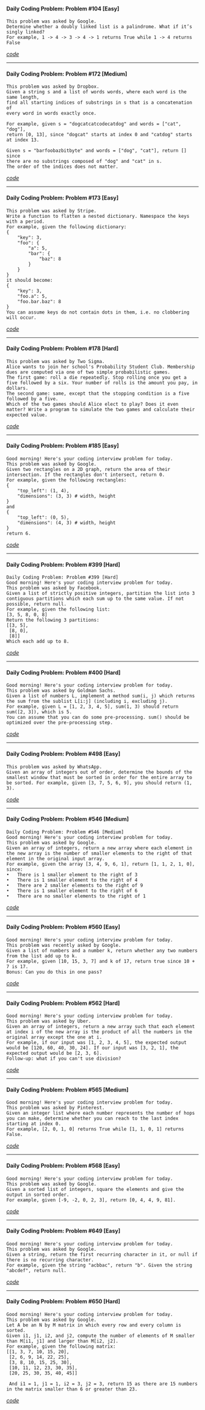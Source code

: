 #### Daily Coding Problem: Problem #104 [Easy] 
```
This problem was asked by Google.
Determine whether a doubly linked list is a palindrome. What if it’s singly linked?
For example, 1 -> 4 -> 3 -> 4 -> 1 returns True while 1 -> 4 returns False
```
[*code*](codesPython/coding104.py)

---
#### Daily Coding Problem: Problem #172 [Medium] 
```
This problem was asked by Dropbox.
Given a string s and a list of words words, where each word is the same length, 
find all starting indices of substrings in s that is a concatenation of 
every word in words exactly once. 

For example, given s = "dogcatcatcodecatdog" and words = ["cat", "dog"], 
return [0, 13], since "dogcat" starts at index 0 and "catdog" starts at index 13.

Given s = "barfoobazbitbyte" and words = ["dog", "cat"], return [] since
there are no substrings composed of "dog" and "cat" in s.
The order of the indices does not matter.
```
[*code*](codesPython/coding172.py)

---

#### Daily Coding Problem: Problem #173 [Easy] 
```
This problem was asked by Stripe.
Write a function to flatten a nested dictionary. Namespace the keys with a period.
For example, given the following dictionary:
{
    "key": 3,
    "foo": {
        "a": 5,
        "bar": {
            "baz": 8
        }
    }
}
it should become:
{
    "key": 3,
    "foo.a": 5,
    "foo.bar.baz": 8
}
You can assume keys do not contain dots in them, i.e. no clobbering will occur.
```
[*code*](codesPython/coding173.py)

---
#### Daily Coding Problem: Problem #178 [Hard]
```
This problem was asked by Two Sigma.
Alice wants to join her school's Probability Student Club. Membership dues are computed via one of two simple probabilistic games.
The first game: roll a die repeatedly. Stop rolling once you get a five followed by a six. Your number of rolls is the amount you pay, in dollars.
The second game: same, except that the stopping condition is a five followed by a five.
Which of the two games should Alice elect to play? Does it even matter? Write a program to simulate the two games and calculate their expected value.
```
[*code*](codesPython/coding173.py)

---
#### Daily Coding Problem: Problem #185 [Easy]
```
Good morning! Here's your coding interview problem for today.
This problem was asked by Google.
Given two rectangles on a 2D graph, return the area of their intersection. If the rectangles don't intersect, return 0.
For example, given the following rectangles:
{
    "top_left": (1, 4),
    "dimensions": (3, 3) # width, height
}
and
{
    "top_left": (0, 5),
    "dimensions": (4, 3) # width, height
}
return 6.
```
[*code*](codesPython/coding185.py)

---
#### Daily Coding Problem: Problem #399 [Hard]
```
Daily Coding Problem: Problem #399 [Hard] 
Good morning! Here's your coding interview problem for today.
This problem was asked by Facebook.
Given a list of strictly positive integers, partition the list into 3 contiguous partitions which each sum up to the same value. If not possible, return null.
For example, given the following list:
[3, 5, 8, 0, 8]
Return the following 3 partitions:
[[3, 5],
 [8, 0],
 [8]]
Which each add up to 8.
```
[*code*](codesPython/coding399.py)

---
#### Daily Coding Problem: Problem #400 [Hard] 
```
Good morning! Here's your coding interview problem for today.
This problem was asked by Goldman Sachs.
Given a list of numbers L, implement a method sum(i, j) which returns the sum from the sublist L[i:j] (including i, excluding j).
For example, given L = [1, 2, 3, 4, 5], sum(1, 3) should return sum([2, 3]), which is 5.
You can assume that you can do some pre-processing. sum() should be optimized over the pre-processing step.
```
[*code*](codesPython/coding399.py)

---
#### Daily Coding Problem: Problem #498 [Easy] 
```
This problem was asked by WhatsApp.
Given an array of integers out of order, determine the bounds of the smallest window that must be sorted in order for the entire array to be sorted. For example, given [3, 7, 5, 6, 9], you should return (1, 3).
```
[*code*](codesPython/coding498.py)

---
#### Daily Coding Problem: Problem #546 [Medium]
```
Daily Coding Problem: Problem #546 [Medium]
Good morning! Here's your coding interview problem for today.
This problem was asked by Google.
Given an array of integers, return a new array where each element in the new array is the number of smaller elements to the right of that element in the original input array.
For example, given the array [3, 4, 9, 6, 1], return [1, 1, 2, 1, 0], since:
•	There is 1 smaller element to the right of 3
•	There is 1 smaller element to the right of 4
•	There are 2 smaller elements to the right of 9
•	There is 1 smaller element to the right of 6
•	There are no smaller elements to the right of 1
```
[*code*](codesPython/coding546.py)

---
#### Daily Coding Problem: Problem #560 [Easy] 
```
Good morning! Here's your coding interview problem for today.
This problem was recently asked by Google.
Given a list of numbers and a number k, return whether any two numbers from the list add up to k.
For example, given [10, 15, 3, 7] and k of 17, return true since 10 + 7 is 17.
Bonus: Can you do this in one pass?
```
[*code*](codesPython/coding560.py)

---
#### Daily Coding Problem: Problem #562 [Hard]
```
Good morning! Here's your coding interview problem for today.
This problem was asked by Uber.
Given an array of integers, return a new array such that each element at index i of the new array is the product of all the numbers in the original array except the one at i.
For example, if our input was [1, 2, 3, 4, 5], the expected output would be [120, 60, 40, 30, 24]. If our input was [3, 2, 1], the expected output would be [2, 3, 6].
Follow-up: what if you can't use division?
```
[*code*](codesPython/coding562.py)

---
#### Daily Coding Problem: Problem #565 [Medium] 
```
Good morning! Here's your coding interview problem for today.
This problem was asked by Pinterest.
Given an integer list where each number represents the number of hops you can make, determine whether you can reach to the last index starting at index 0.
For example, [2, 0, 1, 0] returns True while [1, 1, 0, 1] returns False.
```
[*code*](codesPython/coding565.py)

---
#### Daily Coding Problem: Problem #568 [Easy] 
```
Good morning! Here's your coding interview problem for today.
This problem was asked by Google.
Given a sorted list of integers, square the elements and give the output in sorted order.
For example, given [-9, -2, 0, 2, 3], return [0, 4, 4, 9, 81].
```
[*code*](codesPython/coding568.py)

---
#### Daily Coding Problem: Problem #649 [Easy] 
```
Good morning! Here's your coding interview problem for today.
This problem was asked by Google.
Given a string, return the first recurring character in it, or null if there is no recurring character.
For example, given the string "acbbac", return "b". Given the string "abcdef", return null.
```
[*code*](codesPython/coding649.py)

---
#### Daily Coding Problem: Problem #650 [Hard] 
```
Good morning! Here's your coding interview problem for today.
This problem was asked by Google.
Let A be an N by M matrix in which every row and every column is sorted.
Given i1, j1, i2, and j2, compute the number of elements of M smaller than M[i1, j1] and larger than M[i2, j2].
For example, given the following matrix:
[[1, 3, 7, 10, 15, 20],
 [2, 6, 9, 14, 22, 25],
 [3, 8, 10, 15, 25, 30],
 [10, 11, 12, 23, 30, 35],
 [20, 25, 30, 35, 40, 45]]

 And i1 = 1, j1 = 1, i2 = 3, j2 = 3, return 15 as there are 15 numbers in the matrix smaller than 6 or greater than 23.
```
[*code*](codesPython/coding650.py)

